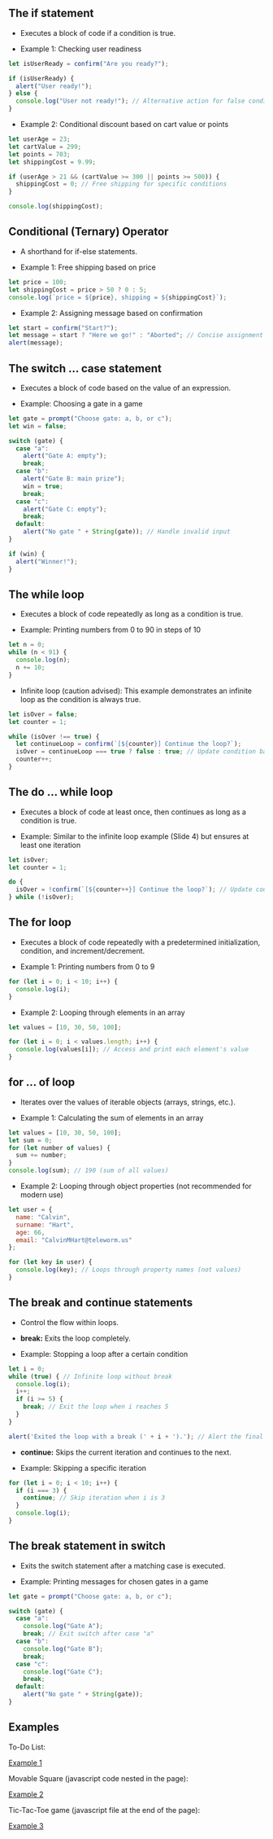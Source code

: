 ## The if statement

* Executes a block of code if a condition is true.

* Example 1: Checking user readiness

```javascript
let isUserReady = confirm("Are you ready?");

if (isUserReady) {
  alert("User ready!");
} else {
  console.log("User not ready!"); // Alternative action for false condition
}
```

* Example 2: Conditional discount based on cart value or points

```javascript
let userAge = 23;
let cartValue = 299;
let points = 703;
let shippingCost = 9.99;

if (userAge > 21 && (cartValue >= 300 || points >= 500)) {
  shippingCost = 0; // Free shipping for specific conditions
}

console.log(shippingCost);
```

## Conditional (Ternary) Operator

* A shorthand for if-else statements.

* Example 1: Free shipping based on price

```javascript
let price = 100;
let shippingCost = price > 50 ? 0 : 5;
console.log(`price = ${price}, shipping = ${shippingCost}`);
```

* Example 2: Assigning message based on confirmation

```javascript
let start = confirm("Start?");
let message = start ? "Here we go!" : "Aborted"; // Concise assignment
alert(message);
```

## The switch ... case statement

* Executes a block of code based on the value of an expression.

* Example: Choosing a gate in a game

```javascript
let gate = prompt("Choose gate: a, b, or c");
let win = false;

switch (gate) {
  case "a":
    alert("Gate A: empty");
    break;
  case "b":
    alert("Gate B: main prize");
    win = true;
    break;
  case "c":
    alert("Gate C: empty");
    break;
  default:
    alert("No gate " + String(gate)); // Handle invalid input
}

if (win) {
  alert("Winner!");
}
```

## The while loop

* Executes a block of code repeatedly as long as a condition is true.

* Example: Printing numbers from 0 to 90 in steps of 10

```javascript
let n = 0;
while (n < 91) {
  console.log(n);
  n += 10;
}
```

* Infinite loop (caution advised): This example demonstrates an infinite loop as the condition is always true.

```javascript
let isOver = false;
let counter = 1;

while (isOver !== true) {
  let continueLoop = confirm(`[${counter}] Continue the loop?`);
  isOver = continueLoop === true ? false : true; // Update condition based on confirmation
  counter++;
}
```

## The do ... while loop

* Executes a block of code at least once, then continues as long as a condition is true.

* Example: Similar to the infinite loop example (Slide 4) but ensures at least one iteration

```javascript
let isOver;
let counter = 1;

do {
  isOver = !confirm(`[${counter++}] Continue the loop?`); // Update counter before check
} while (!isOver);
```

## The for loop

* Executes a block of code repeatedly with a predetermined initialization, condition, and increment/decrement.

* Example 1: Printing numbers from 0 to 9

```javascript
for (let i = 0; i < 10; i++) {
  console.log(i);
}
```

* Example 2: Looping through elements in an array

```javascript
let values = [10, 30, 50, 100];

for (let i = 0; i < values.length; i++) {
  console.log(values[i]); // Access and print each element's value
}
```

## for ... of loop

* Iterates over the values of iterable objects (arrays, strings, etc.).

* Example 1: Calculating the sum of elements in an array

```javascript
let values = [10, 30, 50, 100];
let sum = 0;
for (let number of values) {
  sum += number;
}
console.log(sum); // 190 (sum of all values)
```

* Example 2: Looping through object properties (not recommended for modern use)

```javascript
let user = {
  name: "Calvin",
  surname: "Hart",
  age: 66,
  email: "CalvinMHart@teleworm.us"
};

for (let key in user) {
  console.log(key); // Loops through property names (not values)
}
```

## The break and continue statements

* Control the flow within loops.

* **break:** Exits the loop completely.

* Example: Stopping a loop after a certain condition

```javascript
let i = 0;
while (true) { // Infinite loop without break
  console.log(i);
  i++;
  if (i >= 5) {
    break; // Exit the loop when i reaches 5
  }
}

alert('Exited the loop with a break (' + i + ').'); // Alert the final value of i
```

* **continue:** Skips the current iteration and continues to the next.

* Example: Skipping a specific iteration

```javascript
for (let i = 0; i < 10; i++) {
  if (i === 3) {
    continue; // Skip iteration when i is 3
  }
  console.log(i);
}
```

## The break statement in switch

* Exits the switch statement after a matching case is executed.

* Example: Printing messages for chosen gates in a game

```javascript
let gate = prompt("Choose gate: a, b, or c");

switch (gate) {
  case "a":
    console.log("Gate A");
    break; // Exit switch after case "a"
  case "b":
    console.log("Gate B");
    break;
  case "c":
    console.log("Gate C");
    break;
  default:
    alert("No gate " + String(gate));
}
```

## Examples

To-Do List:

[Example 1](https://github.com/lukpaw/javascript-lectures/blob/main/javascript03/j03_example01/j03_example01.html)

Movable Square (javascript code nested in the page):

[Example 2](https://github.com/lukpaw/javascript-lectures/blob/main/javascript03/j03_example01/j03_example02.html)

Tic-Tac-Toe game (javascript file at the end of the page):

[Example 3](https://github.com/lukpaw/javascript-lectures/blob/main/javascript03/j03_example01/j03_example03.html)

